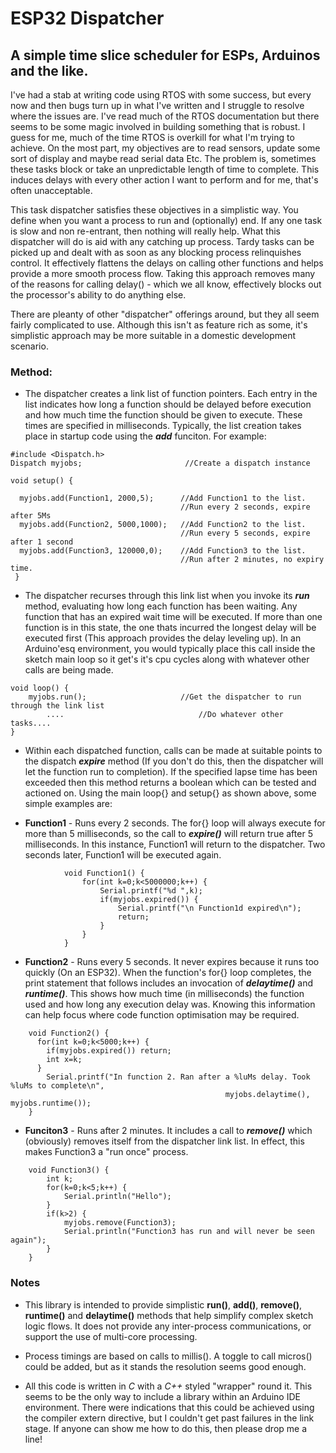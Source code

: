 # ESP32 Dispatcher
## A simple time slice scheduler for ESPs, Arduinos and the like.

I've had a stab at writing code using RTOS with some success, but every now and then bugs turn up in what I've written and I 
struggle to resolve where the issues are. I've read much of the RTOS documentation but there seems to be some magic involved in building
something that is robust. I guess for me, much of the time RTOS is overkill for what I'm trying to achieve. On the most part, my 
objectives are to read sensors, update some sort of display and maybe read serial data Etc. The problem is, sometimes these tasks block or 
take an unpredictable length of time to complete. This induces delays with every other action I want to perform and for me, that's often unacceptable.

This task dispatcher satisfies these objectives in a simplistic way. You define when you want a process to run and (optionally) end. If any one task is slow and non re-entrant, then nothing will really help. What this dispatcher will do is aid with any catching up process. Tardy tasks can be picked up and dealt with as soon as any blocking process relinquishes control. It effectively flattens the delays on calling other functions and helps provide a more smooth process flow. Taking this approach removes many of the reasons for calling delay() - which we all know, effectively blocks out the processor's ability to do anything else. 

There are pleanty of other "dispatcher" offerings around, but they all seem fairly complicated to use. Although this isn't as feature rich as some, it's simplistic approach may be more suitable in a domestic development scenario.

### Method:

+ The dispatcher creates a link list of function pointers. Each entry in the list indicates how long a function should be delayed before execution and how much time the function should be given to execute. These times are specified in milliseconds. Typically, the list creation takes place in startup code using the ___add___ funciton. For example:

```
#include <Dispatch.h>
Dispatch myjobs;                       //Create a dispatch instance

void setup() {

  myjobs.add(Function1, 2000,5);      //Add Function1 to the list. 
                                      //Run every 2 seconds, expire after 5Ms
  myjobs.add(Function2, 5000,1000);   //Add Function2 to the list. 
                                      //Run every 5 seconds, expire after 1 second
  myjobs.add(Function3, 120000,0);    //Add Function3 to the list. 
                                      //Run after 2 minutes, no expiry time. 
 }

```

+ The dispatcher recurses through this link list when you invoke its ___run___ method, evaluating how long each function has been waiting. Any function that has an expired wait time will be executed. If more than one function is in this state, the one thats incurred the longest delay will be executed first (This approach provides the delay leveling up). In an Arduino'esq environment, you would typically place this call inside the sketch main loop so it get's it's cpu cycles along with whatever other calls are being made.

```
void loop() {
    myjobs.run();                     //Get the dispatcher to run through the link list
        ....                              //Do whatever other tasks....
}

```

+ Within each dispatched function, calls can be made at suitable points to the dispatch ___expire___ method (If you don't do this, then the dispatcher will let the function run to completion). If the specified lapse time has been exceeded then this method returns a boolean which can be tested and actioned on. Using the main loop{} and setup{} as shown above, some simple examples are:

+ **Function1** - Runs every 2 seconds. The for{} loop will always execute for more than 5 milliseconds, so the call to ___expire()___ will return true after 5 milliseconds. In this instance, Function1 will return to the dispatcher. Two seconds later, Function1 will be executed again.

```
            void Function1() {
                for(int k=0;k<5000000;k++) {
                    Serial.printf("%d ",k);
                    if(myjobs.expired()) {
                        Serial.printf("\n Function1d expired\n");
                        return;
                    }
                }
            }
 ```

+ **Function2**  - Runs every 5 seconds. It never expires because it runs too quickly (On an ESP32). When the function's for{} loop completes, the print statement that follows includes an invocation of ___delaytime()___ and ___runtime()___. This shows how much time (in milliseconds) the function used and how long any execution delay was. Knowing this information can help focus where code function optimisation may be required.

```
    void Function2() {
      for(int k=0;k<5000;k++) {
        if(myjobs.expired()) return;
        int x=k;
      }
        Serial.printf("In function 2. Ran after a %luMs delay. Took %luMs to complete\n", 
                                                myjobs.delaytime(), myjobs.runtime());
    }
```
+ **Funciton3** - Runs after 2 minutes. It includes a call to ___remove()___ which (obviously) removes itself from the dispatcher link list. In effect, this makes Function3 a "run once" process. 

```
    void Function3() {
        int k;
        for(k=0;k<5;k++) {
            Serial.println("Hello");
        }
        if(k>2) {
            myjobs.remove(Function3);
            Serial.println("Function3 has run and will never be seen again");
        }
    }
```
### Notes

+ This library is intended to provide simplistic __run()__, __add()__, __remove()__, __runtime()__ and __delaytime()__ methods that help simplify complex sketch logic flows. It does not provide any inter-process communications, or support the use of multi-core processing. 

* Process timings are based on calls to millis(). A toggle to call micros() could be added, but as it stands the resolution seems good enough.  

+ All this code is written in *C* with a *C++* styled "wrapper" round it. This seems to be the only way to include a library within an Arduino IDE environment. There were indications that this could be achieved using the compiler extern directive, but I couldn't get past failures in the link stage. If anyone can show me how to do this, then please drop me a line!  

